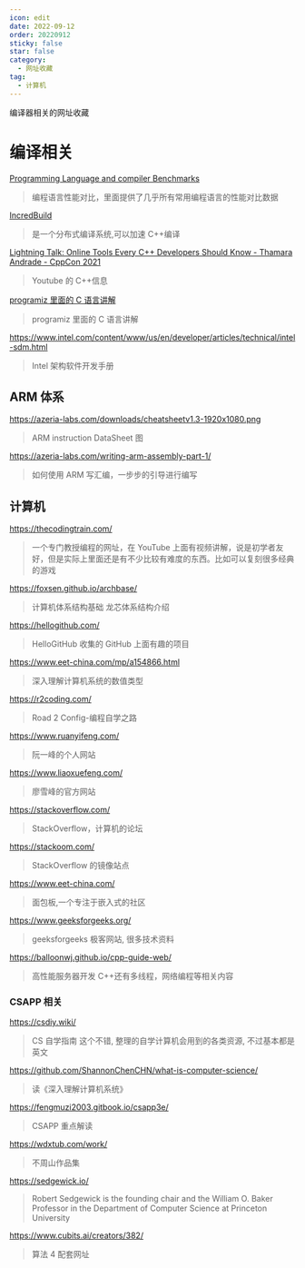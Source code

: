 ```yaml
---
icon: edit
date: 2022-09-12
order: 20220912
sticky: false
star: false
category:
  - 网址收藏
tag:
  - 计算机
---
```


编译器相关的网址收藏

<!-- more -->

# 编译相关

[Programming Language and compiler Benchmarks](https://programming-language-benchmarks.vercel.app/)

> 编程语言性能对比，里面提供了几乎所有常用编程语言的性能对比数据

[IncredBuild](https://www.incredibuild.com/)

> 是一个分布式编译系统,可以加速 C++编译

[Lightning Talk: Online Tools Every C++ Developers Should Know - Thamara Andrade - CppCon 2021](https://www.youtube.com/watch?v=UztsWf7F_Sc&ab_channel=CppCon)

> Youtube 的 C++信息

[programiz 里面的 C 语言讲解](https://www.programiz.com/c-programming/c-data-types)

> programiz 里面的 C 语言讲解

https://www.intel.com/content/www/us/en/developer/articles/technical/intel-sdm.html

> Intel 架构软件开发手册

## ARM 体系

https://azeria-labs.com/downloads/cheatsheetv1.3-1920x1080.png

> ARM instruction DataSheet 图

https://azeria-labs.com/writing-arm-assembly-part-1/

> 如何使用 ARM 写汇编，一步步的引导进行编写

## 计算机

https://thecodingtrain.com/

> 一个专门教授编程的网址，在 YouTube 上面有视频讲解，说是初学者友好，但是实际上里面还是有不少比较有难度的东西。比如可以复刻很多经典的游戏

https://foxsen.github.io/archbase/

> 计算机体系结构基础 龙芯体系结构介绍

https://hellogithub.com/

> HelloGitHub 收集的 GitHub 上面有趣的项目

https://www.eet-china.com/mp/a154866.html

> 深入理解计算机系统的数值类型

https://r2coding.com/

> Road 2 Config-编程自学之路

https://www.ruanyifeng.com/

> 阮一峰的个人网站

https://www.liaoxuefeng.com/

> 廖雪峰的官方网站

https://stackoverflow.com/

> StackOverflow，计算机的论坛

https://stackoom.com/

> StackOverflow 的镜像站点

https://www.eet-china.com/

> 面包板,一个专注于嵌入式的社区

https://www.geeksforgeeks.org/

> geeksforgeeks 极客网站, 很多技术资料

https://balloonwj.github.io/cpp-guide-web/

> 高性能服务器开发 C++还有多线程，网络编程等相关内容

### CSAPP 相关

https://csdiy.wiki/

> CS 自学指南 这个不错, 整理的自学计算机会用到的各类资源, 不过基本都是英文

https://github.com/ShannonChenCHN/what-is-computer-science/

> 读《深入理解计算机系统》

https://fengmuzi2003.gitbook.io/csapp3e/

> CSAPP 重点解读

https://wdxtub.com/work/

> 不周山作品集

https://sedgewick.io/

> Robert Sedgewick is the founding chair and the William O. Baker Professor in the Department of Computer Science at Princeton University

https://www.cubits.ai/creators/382/

> 算法 4 配套网址
